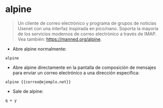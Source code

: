 # alpine

> Un cliente de correo electrónico y programa de grupos de noticias Usenet con una interfaz inspirada en pico/nano.
> Soporta la mayoría de los servicios modernos de correo electrónico a través de IMAP.
> Vea también: <https://manned.org/alpine>.

- Abre alpine normalmente:

`alpine`

- Abre alpine directamente en la pantalla de composición de mensajes para enviar un correo electrónico a una dirección específica:

`alpine {{correo@ejemplo.net}}`

- Sale de alpine:

`q + y`
